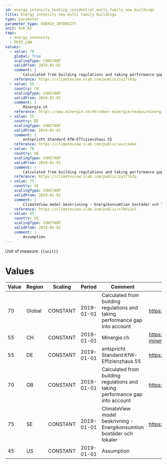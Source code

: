```yaml
---
id: energy_intensity_heating_residential_multi_family_new_buildings
title: Energy intensity new multi family buildings
type: parameter
parameter_type: ENERGY_INTENSITY
unit: kwh_m2
tags:
  - energy_intensity
  - PRIO_LOW
values:
  - value: 70
    global: True
    scalingType: CONSTANT
    validFrom: 2019-01-01
    comment: |
        Calculated from building regulations and taking performance gap into account
    reference: https://climateview.slab.com/public/zy17l63p
  - value: 55
    country: CH
    scalingType: CONSTANT
    validFrom: 2019-01-01
    comment: |
        Minergie.ch
    reference: https://www.minergie.ch/de/ueber-minergie/neubau/minergie/
  - value: 55
    country: DE
    scalingType: CONSTANT
    validFrom: 2019-01-01
    comment: |
        entspricht Standard KfW-Effizienzhaus 55
    reference: https://climateview.slab.com/public/wvziauke
  - value: 70
    country: GB
    scalingType: CONSTANT
    validFrom: 2019-01-01
    comment: |
        Calculated from building regulations and taking performance gap into account
    reference: https://climateview.slab.com/public/zy17l63p
  - value: 75
    country: SE
    scalingType: CONSTANT
    validFrom: 2019-01-01
    comment: |
        ClimateView model beskrivning - Energikonsumtion bostäder och lokaler
    reference: https://climateview.slab.com/public/x7khi1nl
  - value: 45
    country: US
    scalingType: CONSTANT
    validFrom: 2019-01-01
    comment: |
        Assumption
---
```



Unit of measure: `{{unit}}`


# Values


| Value | Region | Scaling | Period | Comment | Reference |
|-------|--------|---------|--------|---------|-----------|
| 70 | Global | CONSTANT | 2019-01-01 | Calculated from building regulations and taking performance gap into account | https://climateview.slab.com/public/zy17l63p |
| 55 | CH | CONSTANT | 2019-01-01 | Minergie.ch | https://www.minergie.ch/de/ueber-minergie/neubau/minergie/ |
| 55 | DE | CONSTANT | 2019-01-01 | entspricht Standard KfW-Effizienzhaus 55 | https://climateview.slab.com/public/wvziauke |
| 70 | GB | CONSTANT | 2019-01-01 | Calculated from building regulations and taking performance gap into account | https://climateview.slab.com/public/zy17l63p |
| 75 | SE | CONSTANT | 2019-01-01 | ClimateView model beskrivning - Energikonsumtion bostäder och lokaler | https://climateview.slab.com/public/x7khi1nl |
| 45 | US | CONSTANT | 2019-01-01 | Assumption |  |


